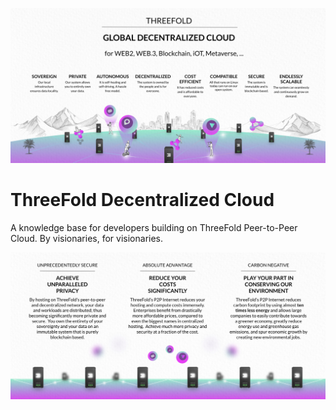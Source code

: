 ![](img/cloud_blockchain_.jpg)

# ThreeFold Decentralized Cloud

A knowledge base for developers building on ThreeFold Peer-to-Peer Cloud. By visionaries, for visionaries.

![](img/cloud_advantages_.jpg)
